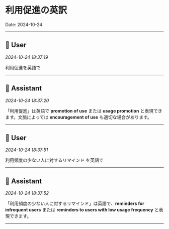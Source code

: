 # 利用促進の英訳

Date: 2024-10-24

---

## 👤 User
*2024-10-24 18:37:19*

利用促進を英語で

---

## 🤖 Assistant
*2024-10-24 18:37:20*

「利用促進」は英語で **promotion of use** または **usage promotion** と表現できます。文脈によっては **encouragement of use** も適切な場合があります。

---

## 👤 User
*2024-10-24 18:37:51*

利用頻度の少ない人に対するリマインド を英語で

---

## 🤖 Assistant
*2024-10-24 18:37:52*

「利用頻度の少ない人に対するリマインド」は英語で、**reminders for infrequent users** または **reminders to users with low usage frequency** と表現できます。

---
